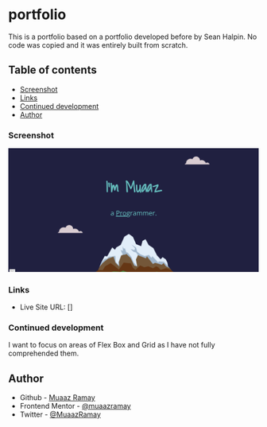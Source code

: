 # portfolio

This is a portfolio based on a portfolio developed before by Sean Halpin. No code was copied and it was entirely built from scratch.

## Table of contents

  - [Screenshot](#screenshot)
  - [Links](#links)
  - [Continued development](#continued-development)
  - [Author](#author)

### Screenshot

![](./Screenshot%20of%20output.png)

### Links

- Live Site URL: []

### Continued development

I want to focus on areas of Flex Box and Grid as I have not fully comprehended them.

## Author

- Github - [Muaaz Ramay](https://github.com/muaazramay)
- Frontend Mentor - [@muaazramay](https://www.frontendmentor.io/profile/muaazramay)
- Twitter - [@MuaazRamay](https://www.twitter.com/MuaazRamay)
